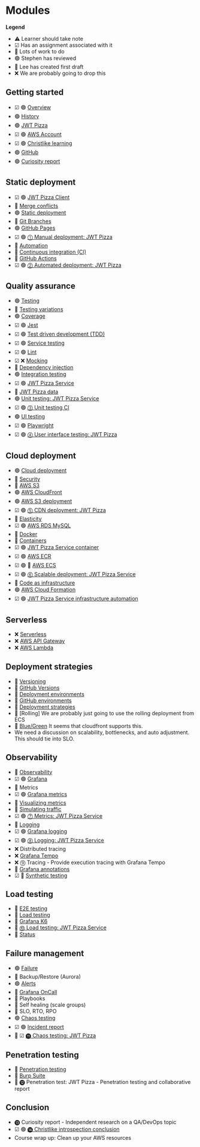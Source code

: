 # Modules

**Legend**

- ⚠️ Learner should take note
- ☑ Has an assignment associated with it
- 🚧 Lots of work to do
- 🟢 Stephen has reviewed
- 🔵 Lee has created first draft
- ❌ We are probably going to drop this

## Getting started

- ☑ 🟢 [Overview](overview/overview.md)
- 🟢 [History](history/history.md)
- 🟢 [JWT Pizza](jwtPizza/jwtPizza.md)
- ☑ 🟢 [AWS Account](awsAccount/awsAccount.md)
- ☑ 🟢 [Christlike learning](christlikeLearning/christlikeLearning.md)
- 🟢 [GitHub](gitHub/gitHub.md)
- 🟢 [Curiosity report](curiosityReport/curiosityReport.md)

## Static deployment

- ☑ 🟢 [JWT Pizza Client](jwtPizzaClient/jwtPizzaClient.md)
- 🔵 [Merge conflicts](mergeConflicts/mergeConflicts.md)
- 🟢 [Static deployment](staticDeployment/staticDeployment.md)
- 🚧 [Git Branches](gitBranches/gitBranches.md)
- 🟢 [GitHub Pages](gitHubPages/gitHubPages.md)
- ☑ 🟢 [⓵ Manual deployment: JWT Pizza](deliverable1ManualDeploy/deliverable1ManualDeploy.md)
- 🚧 [Automation](automation/automation.md)
- 🚧 [Continuous integration (CI)](continuousIntegration/continuousIntegration.md)
- 🚧 [GitHub Actions](gitHubActions/gitHubActions.md)
- ☑ 🟢 [⓶ Automated deployment: JWT Pizza](deliverable2AutomatedDeploy/deliverable2AutomatedDeploy.md)

## Quality assurance

- 🟢 [Testing](testing/testing.md)
- 🚧 [Testing variations](testingVariations/testingVariations.md)
- 🟢 [Coverage](coverage/coverage.md)
- ☑ 🟢 [Jest](jest/jest.md)
- ☑ 🟢 [Test driven development (TDD)](tdd/tdd.md)
- ☑ 🟢 [Service testing](serviceTesting/serviceTesting.md)
- ☑ 🟢 [Lint](lint/lint.md)
- ☑ ❌ [Mocking](mocking/mocking.md)
- 🚧 [Dependency injection](dependencyInjection/dependencyInjection.md)
- 🟢 [Integration testing](integrationTesting/integrationTesting.md)
- ☑ 🟢 [JWT Pizza Service](jwtPizzaService/jwtPizzaService.md)
- 🔵 [JWT Pizza data](jwtPizzaData/jwtPizzaData.md)
- 🟢 [Unit testing: JWT Pizza Service](unitTestingJwtPizzaService/unitTestingJwtPizzaService.md)
- ☑ 🟢 [⓷ Unit testing CI](deliverable3UnitTestingCi/deliverable3UnitTestingCi.md)
- 🟢 [UI testing](uiTesting/uiTesting.md)
- ☑ 🟢 [Playwright](playwright/playwright.md)
- ☑ 🟢 [⓸ User interface testing: JWT Pizza](deliverable4UiTesting/deliverable4UiTesting.md)

## Cloud deployment

- 🟢 [Cloud deployment](cloudDeployment/cloudDeployment.md)
- 🚧 [Security](security/security.md)
- 🚧 [AWS S3](awsS3/awsS3.md)
- 🟢 [AWS CloudFront](awsCloudFront/awsCloudFront.md)
- 🟢 [AWS S3 deployment](awsS3Deployment/awsS3Deployment.md)
- ☑ 🟢 [⓹ CDN deployment: JWT Pizza](deliverable5CdnDeploy/deliverable5CdnDeploy.md)
- 🚧 [Elasticity](elasticity/elasticity.md)
- ☑ 🟢 [AWS RDS MySQL](awsRdsMysql/awsRdsMysql.md)
- 🚧 [Docker](docker/docker.md)
- 🚧 [Containers](containers/containers.md)
- ☑ 🟢 [JWT Pizza Service container](jwtPizzaServiceContainer/jwtPizzaServiceContainer.md)
- ☑ 🟢 [AWS ECR](awsEcr/awsEcr.md)
- ☑ 🟢 🚧 [AWS ECS](awsEcs/awsEcs.md)
- ☑ 🟢 [⓺ Scalable deployment: JWT Pizza Service](deliverable6ScalableDeploy/deliverable6ScalableDeploy.md)
- 🚧 [Code as infrastructure](codeAsInfrastructure/codeAsInfrastructure.md)
- 🟢 [AWS Cloud Formation](awsCloudFormation/awsCloudFormation.md)
- ☑ 🟢 [JWT Pizza Service infrastructure automation](jwtPizzaServiceInfrastructureAutomation/jwtPizzaServiceInfrastructureAutomation.md)

## Serverless

- ❌ [Serverless](serverless/serverless.md)
- ❌ [AWS API Gateway](awsApiGateway/awsApiGateway.md)
- ❌ [AWS Lambda](awsLambda/awsLambda.md)

## Deployment strategies

- 🚧 [Versioning](versioning/versioning.md)
- 🚧 [GitHub Versions](gitHubVersions/gitHubVersions.md)
- 🚧 [Deployment environments](deploymentEnvironments/deploymentEnvironments.md)
- 🚧 [GitHub environments](gitHubEnvironments/gitHubEnvironments.md)
- 🚧 [Deployment strategies](deploymentStrategies/deploymentStrategies.md)
- 🚧 [Rolling] We are probably just going to use the rolling deployment from ECS
- 🚧 [Blue/Green](blueGreeen/blueGreen.md) It seems that cloudfront supports this.
- We need a discussion on scalability, bottlenecks, and auto adjustment. This should tie into SLO.

## Observability

- 🚧 [Observability](observability/observability.md)
- ☑ 🟢 [Grafana](grafana/grafana.md)
- 🚧 Metrics
- ☑ 🟢 [Grafana metrics](grafanaMetrics/grafanaMetrics.md)
- 🔵 [Visualizing metrics](visualizingMetrics/visualizaingMetrics.md)
- 🔵 [Simulating traffic](simulatingTraffic/simulatingTraffic.md)
- ☑ 🟢 [⓻ Metrics: JWT Pizza Service](deliverable7Metrics/deliverable7Metrics.md)
- 🚧 [Logging](logging/logging.md)
- ☑ 🟢 [Grafana logging](grafanaLogging/grafanaLogging.md)
- ☑ 🟢 [⓼ Logging: JWT Pizza Service](deliverable8Logging/deliverable8Logging.md)
- ❌ Distributed tracing
- ❌ [Grafana Tempo](grafanaTempo/grafanaTempo.md)
- ❌ ⓽ Tracing - Provide execution tracing with Grafana Tempo
- 🔵 [Grafana annotations](grafanaAnnotations/grafanaAnnotations.md)
- ☑ 🔵 [Synthetic testing](syntheticTesting/syntheticTesting.md)

## Load testing

- 🚧 [E2E testing](e2eTesting/e2eTesting.md)
- 🔵 [Load testing](loadTesting/loadTesting.md)
- 🔵 [Grafana K6](grafanaK6/grafanaK6.md)
- 🔵 [⓾ Load testing: JWT Pizza Service](deliverable10LoadTesting/deliverable10LoadTesting.md)
- 🔵 [Status](statusReporting/statusReporting.md)

## Failure management

- 🟢 [Failure](failure/failure.md)
- 🚧 Backup/Restore (Aurora)
- 🟢 [Alerts](alerting/alerting.md)
- 🚧 [Grafana OnCall](grafanaOnCall/grafanaOnCall.md)
- 🚧 Playbooks
- 🚧 Self healing (scale groups)
- 🚧 SLO, RTO, RPO
- 🟢 [Chaos testing](chaosTesting/chaosTesting.md)
- ☑ 🟢 [Incident report](incidentReport/incidentReport.md)
- 🔵 ☑ [⓫ Chaos testing: JWT Pizza](deliverable11ChaosTesting/deliverable11ChaosTesting.md)

## Penetration testing

- 🚧 [Penetration testing](penetrationTesting/penetrationTesting.md)
- 🚧 [Burp Suite](burpSuite/burpSuite.md)
- 🚧 ⓬ Penetration test: JWT Pizza - Penetration testing and collaborative report

## Conclusion

- ⓭ Curiosity report - Independent research on a QA/DevOps topic
- ☑ 🟢 [⓮ Christlike introspection conclusion](christlikeLearningConclusion/christlikeLearningConclusion.md)
- Course wrap up: Clean up your AWS resources
